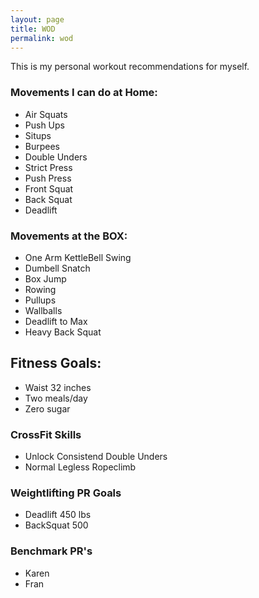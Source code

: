 ```yaml
---
layout: page
title: WOD
permalink: wod
---
```

This is my personal workout recommendations for myself.

### Movements I can do at Home:

- Air Squats
- Push Ups
- Situps
- Burpees
- Double Unders
- Strict Press
- Push Press
- Front Squat
- Back Squat
- Deadlift

### Movements at the BOX:

- One Arm KettleBell Swing
- Dumbell Snatch
- Box Jump
- Rowing
- Pullups
- Wallballs
- Deadlift to Max
- Heavy Back Squat

## Fitness Goals:

- Waist 32 inches
- Two meals/day
- Zero sugar

### CrossFit Skills

- Unlock Consistend Double Unders 
- Normal Legless Ropeclimb

### Weightlifting PR Goals

- Deadlift 450 lbs
- BackSquat 500

### Benchmark PR's

- Karen
- Fran